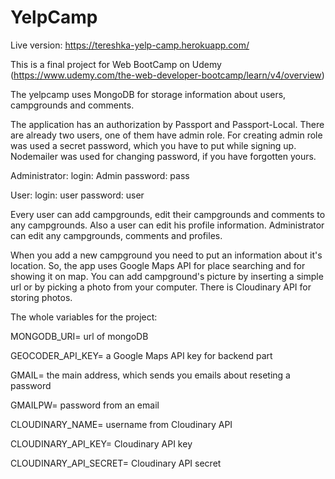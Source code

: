# YelpCamp

Live version: https://tereshka-yelp-camp.herokuapp.com/

This is a final project for Web BootCamp on Udemy (https://www.udemy.com/the-web-developer-bootcamp/learn/v4/overview)

The yelpcamp uses MongoDB for storage information about users, campgrounds and comments.

The application has an authorization by Passport and Passport-Local. There are already two users, one of them have admin role. For creating admin role was used a secret password, which  you have to put while signing up. Nodemailer was used for changing password, if you have forgotten yours.

Administrator:
login: Admin
password: pass

User:
login: user
password: user

Every user can add campgrounds, edit their campgrounds and comments to any campgrounds. Also a user can edit his profile information.
Administrator can edit any campgrounds, comments and profiles.

When you add a new campground you need to put an information about it's location. So, the app uses Google Maps API for place searching and for showing it on map.
You can add campground's picture by inserting a simple url or by picking a photo from your computer. There is Cloudinary API for storing photos. 

The whole variables for the project:

MONGODB_URI= url of mongoDB

GEOCODER_API_KEY= a Google Maps API key for backend part

GMAIL= the main address, which sends you emails about reseting a password

GMAILPW= password from an email

CLOUDINARY_NAME= username from Cloudinary API

CLOUDINARY_API_KEY= Cloudinary API key

CLOUDINARY_API_SECRET= Cloudinary API secret
